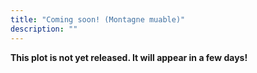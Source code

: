 ```yaml
---
title: "Coming soon! (Montagne muable)"
description: ""
---
```


**This plot is not yet released. It will appear in a few days!**
